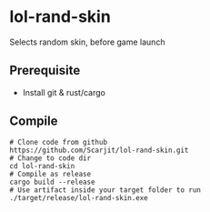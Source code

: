 # lol-rand-skin
Selects random skin, before game launch

## Prerequisite
 - Install git & rust/cargo
 
## Compile

```
# Clone code from github
https://github.com/Scarjit/lol-rand-skin.git
# Change to code dir
cd lol-rand-skin
# Compile as release
cargo build --release
# Use artifact inside your target folder to run
./target/release/lol-rand-skin.exe
```
